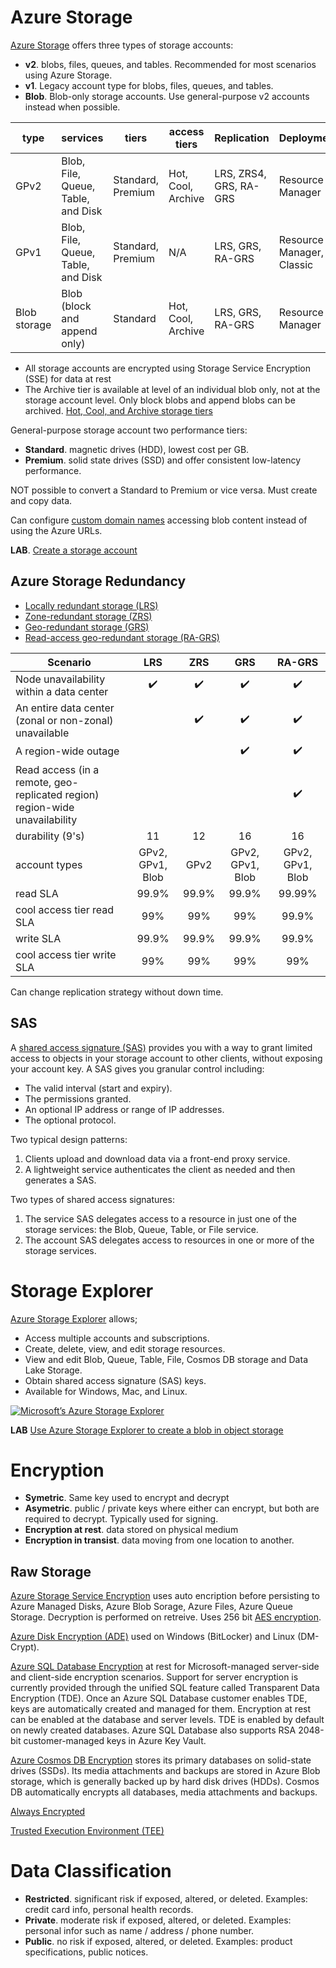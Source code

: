 
# Azure Storage

[Azure Storage](https://docs.microsoft.com/en-us/azure/storage) offers three types of storage accounts:

- **v2**. blobs, files, queues, and tables. Recommended for most scenarios using Azure Storage.
- **v1**. Legacy account type for blobs, files, queues, and tables. 
- **Blob**. Blob-only storage accounts. Use general-purpose v2 accounts instead when possible.


| type               | services                           | tiers             | access tiers       | Replication            | Deployment                |
|--------------------|------------------------------------|-------------------|--------------------|------------------------|---------------------------|
| GPv2 | Blob, File, Queue, Table, and Disk | Standard, Premium | Hot, Cool, Archive | LRS, ZRS4, GRS, RA-GRS | Resource Manager          |
| GPv1 | Blob, File, Queue, Table, and Disk | Standard, Premium | N/A                | LRS, GRS, RA-GRS       | Resource Manager, Classic |
| Blob storage       | Blob (block and append only)       | Standard          | Hot, Cool, Archive | LRS, GRS, RA-GRS       | Resource Manager          |

- All storage accounts are encrypted using Storage Service Encryption (SSE) for data at rest
- The Archive tier is available at level of an individual blob only, not at the storage account level. Only block blobs and append blobs can be archived. [Hot, Cool, and Archive storage tiers](https://docs.microsoft.com/en-us/azure/storage/blobs/storage-blob-storage-tiers)


General-purpose storage account two performance tiers:

- **Standard**. magnetic drives (HDD), lowest cost per GB. 
- **Premium**. solid state drives (SSD) and offer consistent low-latency performance.

NOT possible to convert a Standard to Premium or vice versa. Must create and copy data.

Can configure [custom domain names](https://docs.microsoft.com/en-us/azure/storage/blobs/storage-custom-domain-name) accessing blob content instead of using the Azure URLs. 

**LAB**. [Create a storage account](https://docs.microsoft.com/en-us/azure/storage/common/storage-quickstart-create-account?toc=%2Fazure%2Fstorage%2Fblobs%2Ftoc.json)

## Azure Storage Redundancy

- [Locally redundant storage (LRS)](https://docs.microsoft.com/en-us/azure/storage/common/storage-redundancy-lrs)
- [Zone-redundant storage (ZRS)](https://docs.microsoft.com/en-us/azure/storage/common/storage-redundancy-zrs)
- [Geo-redundant storage (GRS)](https://docs.microsoft.com/en-us/azure/storage/common/storage-redundancy-grs)
- [Read-access geo-redundant storage (RA-GRS)](https://docs.microsoft.com/en-us/azure/storage/common/storage-redundancy-grs#read-access-geo-redundant-storage)

| Scenario                                                                    |        LRS       |  ZRS  |        GRS       |      RA-GRS      |
|-----------------------------------------------------------------------------|:----------------:|:-----:|:----------------:|:----------------:|
| Node unavailability within a data center                                    |        ✔️        |  ✔️   |        ✔️        |        ✔️        |
| An entire data center (zonal or non-zonal) unavailable                      |                |  ✔️   |        ✔️        |        ✔️        |
| A region-wide outage                                                        |                |     |        ✔️        |        ✔️        |
| Read access (in a remote, geo-replicated region) region-wide unavailability |               |     |               |        ✔️        |
| durability (9's)                                                            |        11        |   12  |        16        |        16        |
| account types                                                               | GPv2, GPv1, Blob |  GPv2 | GPv2, GPv1, Blob | GPv2, GPv1, Blob |
| read SLA                                                                    |       99.9%      | 99.9% |       99.9%      |      99.99%      |
| cool access tier read SLA                                                   |        99%       |  99%  |        99%       |       99.9%      |
| write SLA                                                                   |       99.9%      | 99.9% |       99.9%      |       99.9%      |
| cool access tier write SLA                                                  |        99%       |  99%  |        99%       |        99%       |
 
 Can change replication strategy without down time.

## SAS
A [shared access signature (SAS)](https://docs.microsoft.com/en-gb/azure/storage/common/storage-dotnet-shared-access-signature-part-1) provides you with a way to grant limited access to objects in your storage account to other clients, without exposing your account key.  A SAS gives you granular control  including:

- The valid interval (start and expiry).
- The permissions granted.
- An optional IP address or range of IP addresses.
- The optional protocol. 

Two typical design patterns:
1.  Clients upload and download data via a front-end proxy service.
1.  A lightweight service authenticates the client as needed and then generates a SAS.

Two types of shared access signatures:
1. The service SAS delegates access to a resource in just one of the storage services: the Blob, Queue, Table, or File service.
1. The account SAS delegates access to resources in one or more of the storage services. 

# Storage Explorer

[Azure Storage Explorer](https://docs.microsoft.com/en-us/azure/vs-azure-tools-storage-manage-with-storage-explorer?tabs=windows) allows;

- Access multiple accounts and subscriptions.
- Create, delete, view, and edit storage resources.
- View and edit Blob, Queue, Table, File, Cosmos DB storage and Data Lake Storage.
- Obtain shared access signature (SAS) keys.
- Available for Windows, Mac, and Linux.

[![Microsoft’s Azure Storage Explorer](http://img.youtube.com/vi/Rcw9tVXxmKk/0.jpg)](http://www.youtube.com/watch?v=Rcw9tVXxmKk)

**LAB** [Use Azure Storage Explorer to create a blob in object storage](https://docs.microsoft.com/en-us/azure/storage/blobs/storage-quickstart-blobs-storage-explorer)

# Encryption

- **Symetric**. Same key used to encrypt and decrypt
- **Asymetric**. public / private keys where either can encrypt, but both are required to decrypt.  Typically used for signing.
- **Encryption at rest**. data stored on physical medium
- **Encryption in transist**. data moving from one location to another.

## Raw Storage
[Azure Storage Service Encryption](https://docs.microsoft.com/en-us/azure/storage/common/storage-service-encryption) uses auto encription before persisting to Azure Managed Disks, Azure Blob Sorage, Azure Files, Azure Queue Storage. Decryption is performed on retreive.  Uses 256 bit [AES encryption](https://en.wikipedia.org/wiki/Advanced_Encryption_Standard).

[Azure Disk Encryption (ADE)](https://docs.microsoft.com/en-us/azure/security/azure-security-disk-encryption-windows) used on Windows (BitLocker) and Linux (DM-Crypt).

[Azure SQL Database Encryption](https://docs.microsoft.com/en-us/azure/sql-database/transparent-data-encryption-azure-sql) at rest for Microsoft-managed server-side and client-side encryption scenarios. Support for server encryption is currently provided through the unified SQL feature called Transparent Data Encryption (TDE). Once an Azure SQL Database customer enables TDE, keys are automatically created and managed for them. Encryption at rest can be enabled at the database and server levels. TDE is enabled by default on newly created databases. Azure SQL Database also supports RSA 2048-bit customer-managed keys in Azure Key Vault.

[Azure Cosmos DB Encryption](https://docs.microsoft.com/en-us/azure/cosmos-db/database-encryption-at-rest) stores its primary databases on solid-state drives (SSDs). Its media attachments and backups are stored in Azure Blob storage, which is generally backed up by hard disk drives (HDDs). Cosmos DB automatically encrypts all databases, media attachments and backups.

[Always Encrypted]()

[Trusted Execution Environment (TEE)]()



# Data Classification
- **Restricted**. significant risk if exposed, altered, or deleted. Examples: credit card info, personal health records.
- **Private**. moderate risk if exposed, altered, or deleted. Examples: personal infor such as name / address / phone number.
- **Public**. no risk if exposed, altered, or deleted. Examples: product specifications, public notices.
